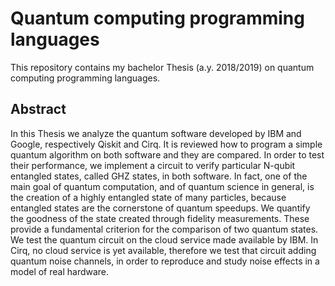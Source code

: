 # Quantum computing programming languages

This repository contains my bachelor Thesis (a.y. 2018/2019) on quantum computing programming languages.

## Abstract

In this Thesis we analyze the quantum software developed by IBM and Google, respectively Qiskit and Cirq. It is reviewed how to program a simple quantum algorithm on both software and they are compared. In order to test their performance, we implement a circuit to verify particular N-qubit entangled states, called GHZ states, in both software. In fact, one of the main goal of quantum computation, and of quantum science in general, is the creation of a highly entangled state of many particles, because entangled states are the cornerstone of quantum speedups. We quantify the goodness of the state created through fidelity measurements. These provide a fundamental criterion for the comparison of two quantum states. We test the quantum circuit on the cloud service made available by IBM. In Cirq, no cloud service is yet available, therefore we test that circuit adding quantum noise channels, in order to reproduce and study noise effects in a model of real hardware.

